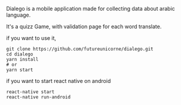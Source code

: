Dialego is a mobile application made for collecting data about arabic language.

It's a quizz Game, with validation page for each word translate.


if you want to use it, 
```
git clone https://github.com/futureunicorne/dialego.git
cd dialego
yarn install
# or
yarn start
```

if you want to start react native on android

```
react-native start
react-native run-android
```


